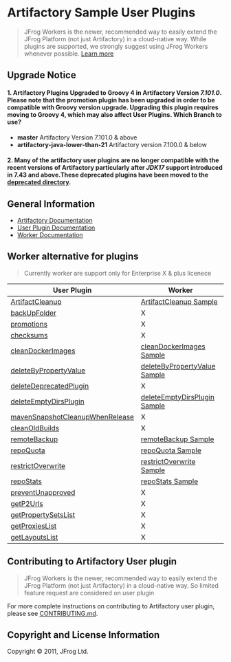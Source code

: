 # Artifactory Sample User Plugins


> JFrog Workers is the newer, recommended way to easily extend the JFrog Platform (not just Artifactory) in a cloud-native way. While plugins are supported, we strongly suggest using JFrog Workers whenever possible. [Learn more](https://jfrog.com/help/r/ybbUNZGwwAmzW2qGyL9Zdw/I4E5sOhWWpIHHfdV37__Iw)

## Upgrade Notice

#### 1. Artifactory Plugins Upgraded to Groovy 4 in Artifactory Version *7.101.0*. Please note that the promotion plugin has been upgraded in order to be compatible with Groovy version upgrade. Upgrading this plugin requires moving to Groovy 4, which may also affect User Plugins. Which Branch to use? ####
* **master** Artifactory Version 7.101.0 & above
* **artifactory-java-lower-than-21** Artifactory version 7.100.0 & below

#### 2. Many of the artifactory user plugins are no longer compatible with the recent versions of Artifactory particularly after *JDK17* support introduced in **7.43** and above.These deprecated plugins have been moved to the [deprecated directory](http://github.com/jfrog/artifactory-user-plugins/tree/master/deprecated-plugins).


## General Information
* [Artifactory Documentation](https://jfrog.com/help/p/devops-home)
* [User Plugin Documentation](https://jfrog.com/help/r/jfrog-integrations-documentation/user-plugins)
* [Worker Documentation](https://jfrog.com/help/r/ybbUNZGwwAmzW2qGyL9Zdw/I4E5sOhWWpIHHfdV37__Iw)

## Worker alternative for plugins
> Currently worker are support only for Enterprise X & plus licenece 

| User Plugin | Worker |
| ----------- | ----------- |
| [ArtifactCleanup](https://github.com/jfrog/artifactory-user-plugins/tree/master/backup/backupFolders) | [ArtifactCleanup Sample](https://github.com/jfrog/workers-sample/tree/main/samples/artifactory/GENERIC_EVENT/artifact-cleanup)  |
| [backUpFolder](https://github.com/jfrog/artifactory-user-plugins/blob/master/backup/backupFolders/README.md) | X |
| [promotions](https://github.com/jfrog/artifactory-user-plugins/blob/master/build/promotion/README.md) | X |
| [checksums](https://github.com/jfrog/artifactory-user-plugins/blob/master/checksums/README.md) | X |
| [cleanDockerImages](https://github.com/jfrog/artifactory-user-plugins/blob/master/cleanup/cleanDockerImages/README.md) | [cleanDockerImages Sample](https://github.com/jfrog/artifactory-user-plugins/blob/master/cleanup/cleanDockerImages/README.md) |
| [deleteByPropertyValue](https://github.com/jfrog/artifactory-user-plugins/blob/master/cleanup/deleteByPropertyValue/README.md) | [deleteByPropertyValue Sample](https://github.com/jfrog/workers-sample/blob/main/samples/artifactory/GENERIC_EVENT/delete-by-property-value/README.md) |
| [deleteDeprecatedPlugin](https://github.com/jfrog/artifactory-user-plugins/blob/master/cleanup/deleteDeprecated/README.md) | X |
| [deleteEmptyDirsPlugin](https://github.com/jfrog/artifactory-user-plugins/blob/master/cleanup/deleteEmptyDirs/README.md) | [deleteEmptyDirsPlugin Sample](https://github.com/jfrog/workers-sample/blob/main/samples/artifactory/GENERIC_EVENT/delete-empty-dirs/README.md) |
| [mavenSnapshotCleanupWhenRelease](https://github.com/jfrog/artifactory-user-plugins/blob/master/cleanup/mavenSnapshotCleanupWhenRelease/README.md) | X |
| [cleanOldBuilds](https://github.com/jfrog/artifactory-user-plugins/blob/master/cleanup/oldBuildCleanup/README.md) | X |
| [remoteBackup](https://github.com/jfrog/artifactory-user-plugins/blob/master/storage/remoteBackup/README.md) | [remoteBackup Sample](https://github.com/jfrog/workers-sample/blob/main/samples/artifactory/GENERIC_EVENT/remote-backup/README.md) |
| [repoQuota](https://github.com/jfrog/artifactory-user-plugins/blob/master/storage/repoQuota/README.md) | [repoQuota Sample](https://github.com/jfrog/workers-sample/blob/main/samples/artifactory/BEFORE_UPLOAD/repo-quota/README.md) |
| [restrictOverwrite](https://github.com/jfrog/artifactory-user-plugins/blob/master/storage/restrictOverwrite/README.md) | [restrictOverwrite Sample](https://github.com/jfrog/workers-sample/blob/main/samples/artifactory/BEFORE_UPLOAD/restrict-overwrite/README.md) |
| [repoStats](https://github.com/jfrog/artifactory-user-plugins/blob/master/stats/repoStats/README.md) | [repoStats Sample](https://github.com/jfrog/workers-sample/blob/main/samples/artifactory/GENERIC_EVENT/repoStats/README.md) |
| [preventUnapproved](https://github.com/jfrog/artifactory-user-plugins/blob/master/governance/preventUnapproved/README.md) | X |
| [getP2Urls](https://github.com/jfrog/artifactory-user-plugins/blob/master/config/getAndSetP2Url/README.md) | X |
| [getPropertySetsList](https://github.com/jfrog/artifactory-user-plugins/blob/master/config/propertySetsConfig/README.md) | X |
| [getProxiesList](https://github.com/jfrog/artifactory-user-plugins/blob/master/config/proxiesConfig/README.md) | X |
| [getLayoutsList](https://github.com/jfrog/artifactory-user-plugins/blob/master/config/repoLayoutsConfig/README.md) | X |



## Contributing to Artifactory User plugin
> JFrog Workers is the newer, recommended way to easily extend the JFrog Platform (not just Artifactory) in a cloud-native way. So limited feature request are considered on user plugin<br/>

For more complete instructions on contributing to Artifactory user plugin, please see [CONTRIBUTING.md](CONTRIBUTING.md).

## Copyright and License Information
Copyright &copy; 2011, JFrog Ltd.
